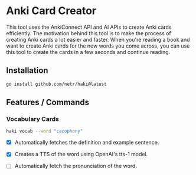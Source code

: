 # Anki Card Creator

This tool uses the AnkiConnect API and AI APIs to create Anki cards efficiently. The motivation behind this tool is to make the process of creating Anki cards a lot easier and faster. When you're reading a book and want to create Anki cards for the new words you come across, you can use this tool to create the cards in a few seconds and continue reading.

## Installation

```bash
go install github.com/netr/haki@latest
```

## Features / Commands

### Vocabulary Cards
```bash
haki vocab --word "cacophony"
```

- [x] Automatically fetches the definition and example sentence.
- [x] Creates a TTS of the word using OpenAI's tts-1 model.
- [ ] Automatically fetch the pronunciation of the word.


